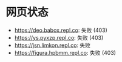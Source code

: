 # 网页状态
- https://deo.babox.repl.co: 失败 (403)
- https://ys.pyxzp.repl.co: 失败 (403)
- https://jsn.limkon.repl.co: 失败
- https://figura.hpbmm.repl.co: 失败 (403)
